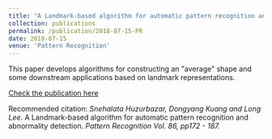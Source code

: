 ```yaml
---
title: "A Landmark-based algorithm for automatic pattern recognition and abnormality detection."
collection: publications
permalink: /publication/2018-07-15-PR
date: 2018-07-15
venue: 'Pattern Recognition'
---
```


This paper develops algorithms for constructing an "average" shape and some downstream applications based on landmark representations.

[Check the publication here](https://doi.org/10.1016/j.patcog.2018.09.002)

Recommended citation: *Snehalata Huzurbazar, Dongyang Kuang and Long Lee*. A Landmark-based algorithm for automatic pattern recognition and abnormality detection. <i>Pattern Recognition Vol. 86, pp172 - 187.</i>
